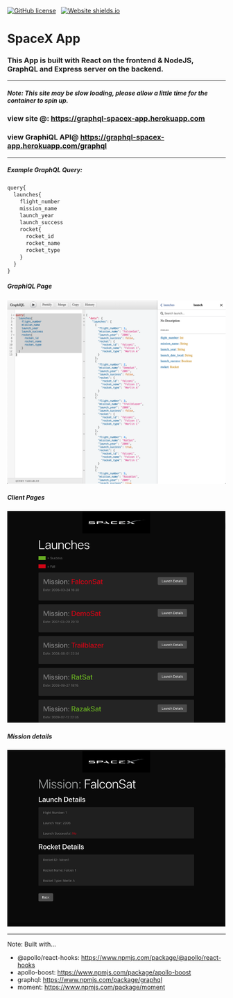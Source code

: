 [![GitHub license](https://img.shields.io/github/license/Naereen/StrapDown.js.svg)](https://github.com/Naereen/StrapDown.js/blob/master/LICENSE)&nbsp;&nbsp; [![Website shields.io](https://img.shields.io/website-up-down-green-red/http/shields.io.svg)](https://graphql-spacex-app.herokuapp.com/)

# SpaceX App

### This App is built with React on the frontend & NodeJS, GraphQL and Express server on the backend.

---

##### Note: This site may be slow loading, please allow a little time for the container to spin up.

### view site @: https://graphql-spacex-app.herokuapp.com

### view GraphiQL API@ https://graphql-spacex-app.herokuapp.com/graphql

---

##### Example GraphQL Query:

```
query{
  launches{
    flight_number
    mission_name
    launch_year
    launch_success
    rocket{
      rocket_id
      rocket_name
      rocket_type
    }
  }
}
```

##### GraphiQL Page

![Demo](https://github.com/ssmith777/spacex/blob/master/client/src/spacex-graphql.png?raw=true)

##### Client Pages

![Demo](https://raw.githubusercontent.com/ssmith777/spacex/master/client/src/client-img.png)

##### Mission details

![Demo](https://github.com/ssmith777/spacex/blob/master/client/src/client-detail-page.png?raw=true)

---

Note: Built with...

- @apollo/react-hooks: https://www.npmjs.com/package/@apollo/react-hooks
- apollo-boost: https://www.npmjs.com/package/apollo-boost
- graphql: https://www.npmjs.com/package/graphql
- moment: https://www.npmjs.com/package/moment
